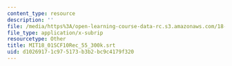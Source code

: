 ```yaml
---
content_type: resource
description: ''
file: /media/https%3A/open-learning-course-data-rc.s3.amazonaws.com/18-01sc-single-variable-calculus-fall-2010/d10269171c975173b3b2bc9c4179f320_MIT18_01SCF10Rec_55_300k.vtt
file_type: application/x-subrip
resourcetype: Other
title: MIT18_01SCF10Rec_55_300k.srt
uid: d1026917-1c97-5173-b3b2-bc9c4179f320
---
```

